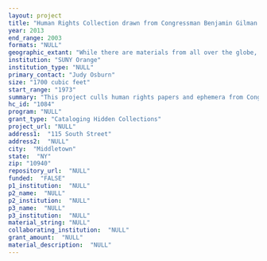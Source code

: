 ```yaml
--- 
layout: project 
title: "Human Rights Collection drawn from Congressman Benjamin Gilman's Tenure as International Affairs Committee Chair"
year: 2013
end_range: 2003
formats: "NULL"
geographic_extant: "While there are materials from all over the globe, this project will focus mainly on human rights efforts relating to the Soviet Union during the Cold War (Refuseniks); Vietnam and Southeastern Asia ��� predominantly POW and MIA issues; the State of Israel; Africa; Northern Ireland; Cyprus, and Cuba."
institution: "SUNY Orange"
institution_type: "NULL"
primary_contact: "Judy Osburn"
size: "1700 cubic feet"
start_range: "1973"
summary: "This project culls human rights papers and ephemera from Congressman Gilman's previously unpublished private collection. Correspondence is the strength of the collection including first person documents from political prisoners, their families and prominent world leaders revealing efforts to ameliorate their situations. Personal costs of internationally tense conflicts of Rufuseniks, Irish religious and political prisoners, Vietnam era conflicts in southeastern Asia, and State of Israel concerns are unveiled. The collection also depicts the Congressman's intimate and contentious involvement with Soviet and Easter Bloc leaders providing scholars with unique insight into American international relations. During his tenure, the Berlin Wall fell, East and West Germany reunited, and the Soviet Union fell. Gilman's interest in human rights is reflected in the papers offering a rich array of moments of historical significance such the Cambodian regime of Pol Pot; correspondence with Dalai Lama; the peace process in Ireland; attempts to find Missing In Action soldiers (MIAs); meetings with the Pope regarding the Blue Brigade, and work to overthrow the Communist regime in Poland with Solidarity leader Lech Walesa. Together, they provide unique insights into a pivotal point in American international relations and world history, helping scholars assess events that led to American's emergence as a superpower."
hc_id: "1084"
program: "NULL"
grant_type: "Cataloging Hidden Collections"
project_url: "NULL"
address1:  "115 South Street"
address2:  "NULL"
city:  "Middletown"
state:  "NY"
zip: "10940"
repository_url:  "NULL"
funded:  "FALSE"
p1_institution:  "NULL"
p2_name:  "NULL"
p2_institution:  "NULL"
p3_name:  "NULL"
p3_institution:  "NULL"
material_string: "NULL"
collaborating_institution:  "NULL"
grant_amount:  "NULL"
material_description:  "NULL"
---
```

